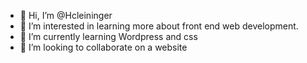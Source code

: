 - 👋 Hi, I’m @Hcleininger
- 👀 I’m interested in learning more about front end web development.
- 🌱 I’m currently learning Wordpress and css
- 💞️ I’m looking to collaborate on a website


<!---
Hcleininger/Hcleininger is a ✨ special ✨ repository because its `README.md` (this file) appears on your GitHub profile.
You can click the Preview link to take a look at your changes.
--->
